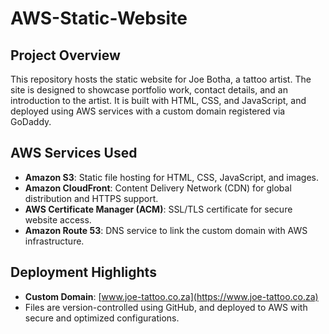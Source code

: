# AWS-Static-Website

## Project Overview
This repository hosts the static website for Joe Botha, a tattoo artist. The site is designed to showcase portfolio work, contact details, and an introduction to the artist. It is built with HTML, CSS, and JavaScript, and deployed using AWS services with a custom domain registered via GoDaddy.

## AWS Services Used
- **Amazon S3**: Static file hosting for HTML, CSS, JavaScript, and images.
- **Amazon CloudFront**: Content Delivery Network (CDN) for global distribution and HTTPS support.
- **AWS Certificate Manager (ACM)**: SSL/TLS certificate for secure website access.
- **Amazon Route 53**: DNS service to link the custom domain with AWS infrastructure.

## Deployment Highlights
- **Custom Domain**: [www.joe-tattoo.co.za](https://www.joe-tattoo.co.za)
- Files are version-controlled using GitHub, and deployed to AWS with secure and optimized configurations.
